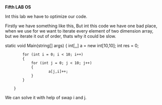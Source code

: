 **Fifth LAB OS**

Int this lab we have to optimize our code.

Firstly we have something like this,
But int this code we have one bad place,
when we use for we want to iterate every
element of two dimension array, but we iterate it
out of order, thats why it could be slow.

static void Main(string[] args)
        {
            int[,,] a = new int[10,10];
            int res = 0;

            for (int i = 0; i < 10; i++)
            {
                for (int j = 0; j < 10; j++)
                {
                        a[j,i]++;
                }
            }

        }
        
   
We can solve it with help of swap i and j.